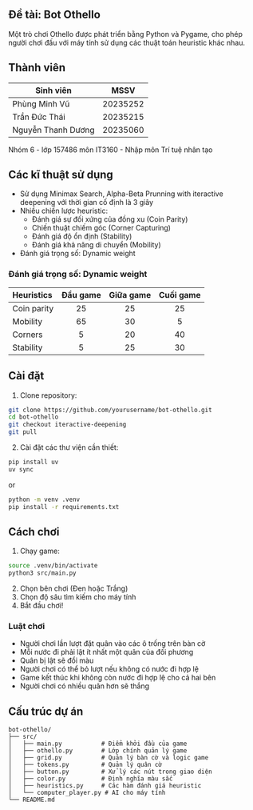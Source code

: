 ## Đề tài: Bot Othello

Một trò chơi Othello được phát triển bằng Python và Pygame, cho phép người chơi đấu với máy tính sử dụng các thuật toán heuristic khác nhau.

## Thành viên

|     Sinh viên      |   MSSV    |
| ------------------ | --------- |
|   Phùng Minh Vũ    |  20235252 |
|   Trần Đức Thái    |  20235215 |
| Nguyễn Thanh Dương |  20235060 |

Nhóm 6 - lớp 157486 môn IT3160 - Nhập môn Trí tuệ nhân tạo


## Các kĩ thuật sử dụng

- Sử dụng Minimax Search, Alpha-Beta Prunning with iteractive deepening với thời gian cố định là 3 giây
- Nhiều chiến lược heuristic:
  - Đánh giá sự đối xứng của đồng xu (Coin Parity)
  - Chiến thuật chiếm góc (Corner Capturing)
  - Đánh giá độ ổn định (Stability)
  - Đánh giá khả năng di chuyển (Mobility)
- Đánh giá trọng số: Dynamic weight

### Đánh giá trọng số: Dynamic weight

| Heuristics | Đầu game | Giữa game | Cuối game |
|:-----------|:--------:|:---------:|:---------:|
| Coin parity | 25 | 25 | 25 |
| Mobility | 65 | 30 | 5 |
| Corners | 5 | 20 | 40 |
| Stability | 5 | 25 | 30 |


## Cài đặt

1. Clone repository:
```bash
git clone https://github.com/yourusername/bot-othello.git
cd bot-othello
git checkout iteractive-deepening
git pull
```

2. Cài đặt các thư viện cần thiết:
```bash
pip install uv
uv sync
```
or
```bash
python -m venv .venv
pip install -r requirements.txt
```

## Cách chơi

1. Chạy game:
```bash
source .venv/bin/activate
python3 src/main.py
```

2. Chọn bên chơi (Đen hoặc Trắng)
3. Chọn độ sâu tìm kiếm cho máy tính
4. Bắt đầu chơi!

### Luật chơi

- Người chơi lần lượt đặt quân vào các ô trống trên bàn cờ
- Mỗi nước đi phải lật ít nhất một quân của đối phương
- Quân bị lật sẽ đổi màu
- Người chơi có thể bỏ lượt nếu không có nước đi hợp lệ
- Game kết thúc khi không còn nước đi hợp lệ cho cả hai bên
- Người chơi có nhiều quân hơn sẽ thắng

## Cấu trúc dự án

```
bot-othello/
├── src/
│   ├── main.py           # Điểm khởi đầu của game
│   ├── othello.py        # Lớp chính quản lý game
│   ├── grid.py           # Quản lý bàn cờ và logic game
│   ├── tokens.py         # Quản lý quân cờ
│   ├── button.py         # Xử lý các nút trong giao diện
│   ├── color.py          # Định nghĩa màu sắc
│   ├── heuristics.py     # Các hàm đánh giá heuristic
│   └── computer_player.py # AI cho máy tính
└── README.md
```


